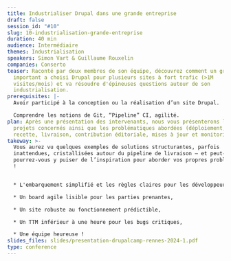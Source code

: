 ```yaml
---
title: Industrialiser Drupal dans une grande entreprise
draft: false
session_id: "#10"
slug: 10-industrialisation-grande-entreprise
duration: 40 min
audience: Intermédiaire
themes: Industrialisation
speakers: Simon Vart & Guillaume Rouxelin
companies: Conserto
teaser: Raconté par deux membres de son équipe, découvrez comment un groupe
  important a choisi Drupal pour plusieurs sites à fort trafic (>1M
  visites/mois) et va résoudre d'épineuses questions autour de son
  industrialisation.
prerequisites: |-
  Avoir participé à la conception ou la réalisation d’un site Drupal.

  Comprendre les notions de Git, “Pipeline” CI, agilité.
plan: Après une présentation des intervenants, nous vous présenterons les
  projets concernés ainsi que les problématiques abordées (déploiement, tests,
  recette, livraison, contribution éditoriale, mises à jour et monitoring).
takeway: >-
  Vous aurez vu quelques exemples de solutions structurantes, parfois
  inattendues, cristallisées autour du pipeline de livraison – et peut-être
  pourrez-vous y puiser de l’inspiration pour aborder vos propres problématiques
  !


  * L'embarquement simplifié et les règles claires pour les développeurs,

  * Un board agile lisible pour les parties prenantes,

  * Un site robuste au fonctionnement prédictible,

  * Un TTM inférieur à une heure pour les bugs critiques,

  * Une équipe heureuse !
slides_files: slides/presentation-drupalcamp-rennes-2024-1.pdf
type: conference
---
```


